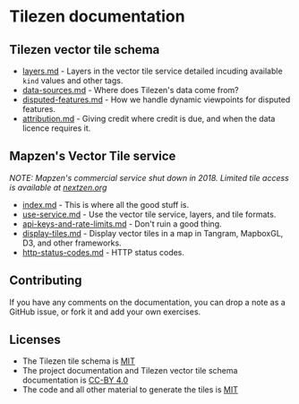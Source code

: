 # Tilezen documentation

## Tilezen vector tile schema

* [layers.md](layers.md) - Layers in the vector tile service detailed incuding available `kind` values and other tags.
* [data-sources.md](data-sources.md) - Where does Tilezen's data come from?
* [disputed-features.md](disputed-features.md) - How we handle dynamic viewpoints for disputed features.
* [attribution.md](attribution.md) - Giving credit where credit is due, and when the data licence requires it.

## Mapzen's Vector Tile service

_NOTE: Mapzen's commercial service shut down in 2018. Limited tile access is available at [nextzen.org](https://www.nextzen.org/)_

* [index.md](index.md) - This is where all the good stuff is.
* [use-service.md](use-service.md) - Use the vector tile service, layers, and tile formats.
* [api-keys-and-rate-limits.md](api-keys-and-rate-limits.md) - Don't ruin a good thing.
* [display-tiles.md](display-tiles.md) - Display vector tiles in a map in Tangram, MapboxGL, D3, and other frameworks.
* [http-status-codes.md](http-status-codes.md) - HTTP status codes.

## Contributing

If you have any comments on the documentation, you can drop a note as a GitHub issue, or fork it and add your own exercises.

## Licenses

- The Tilezen tile schema is [MIT](LICENSE-SCHEMA.md)
- The project documentation and Tilezen vector tile schema documentation is [CC-BY 4.0](LICENSE-DOCS.md)
- The code and all other material to generate the tiles is [MIT](LICENSE.md)
